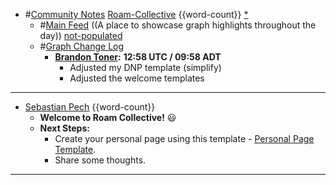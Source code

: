 - #[Community Notes](<Community Notes.md>) [Roam-Collective](<Roam-Collective.md>) {{word-count}} [*]([rc](<rc.md>))
    - #[Main Feed](<Main Feed.md>) ((A place to showcase graph highlights throughout the day)) [not-populated](<not-populated.md>) 
    - #[Graph Change Log](<Graph Change Log.md>)
        - **[Brandon Toner](<Brandon Toner.md>):** __12:58 UTC / 09:58 ADT__ 
            - Adjusted my DNP template (simplify)
            - Adjusted the welcome templates
- ---
- [Sebastian Pech](<Sebastian Pech.md>) {{word-count}}
    - **Welcome to Roam Collective!** 😃 
    - **Next Steps:**
        - Create your personal page using this template - [Personal Page Template](((8BBipopP5))).
        - Share some thoughts.
- ---
